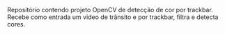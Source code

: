 Repositório contendo projeto OpenCV de detecção de cor por trackbar.
Recebe como entrada um video de trânsito e por trackbar, filtra e detecta cores.

